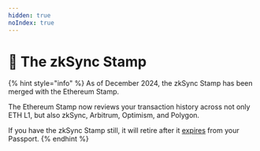 ```yaml
---
hidden: true
noIndex: true
---
```


# 🔌 The zkSync Stamp



{% hint style="info" %}
As of December 2024, the zkSync Stamp has been merged with the Ethereum Stamp.&#x20;

The Ethereum Stamp now reviews your transaction history across not only ETH L1, but also zkSync, Arbitrum, Optimism, and Polygon.

If you have the zkSync Stamp still, it will retire after it [expires](../../common-questions/why-have-my-stamps-expired.md) from your Passport.
{% endhint %}

